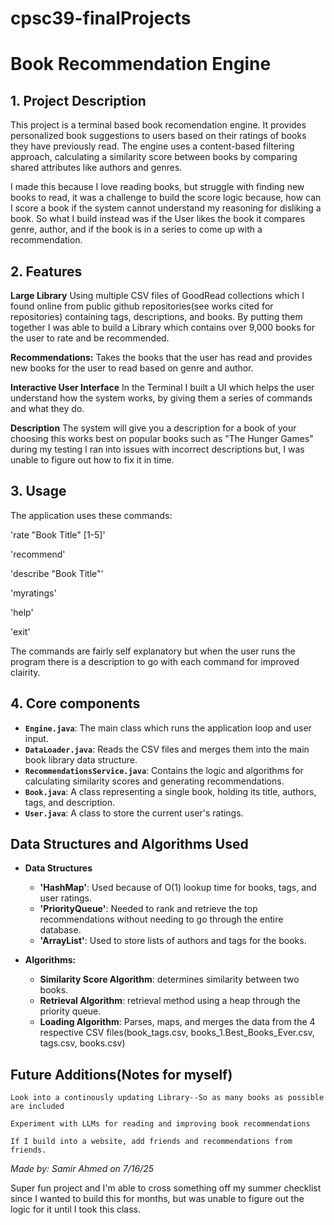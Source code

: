 # cpsc39-finalProjects

# Book Recommendation Engine

## 1. Project Description

This project is a terminal based book recomendation engine. It provides personalized book suggestions to users based on their ratings of books they have previously read. The engine uses a content-based filtering approach, calculating a similarity score between books by comparing shared attributes like authors and genres.

I made this because I love reading books, but struggle with finding new books to read, it was a challenge to build the score logic because, how can I score a book if the system cannot understand my reasoning for disliking a book. So what I build instead was if the User likes the book it compares genre, author, and if the book is in a series to come up with a recommendation. 
 
 ## 2. Features

 **Large Library** Using multiple CSV files of GoodRead collections which I found online from public github repositories(see works cited for repositories) containing tags, descriptions, and books. By putting them together I was able to build a Library which contains over 9,000 books for the user to rate and be recommended.

 **Recommendations:** Takes the books that the user has read and provides new books for the user to read based on genre and author.

 **Interactive User Interface** In the Terminal I built a UI which helps the user understand how the system works, by giving them a series of commands and what they do.

 **Description** The system will give you a description for a book of your choosing this works best on popular books such as "The Hunger Games" during my testing I ran into issues with incorrect descriptions but, I was unable to figure out how to fix it in time. 

 ## 3. Usage

 The application uses these commands: 

 'rate "Book Title" [1-5]'     
 
 'recommend'

 'describe "Book Title"'

 'myratings'

 'help'

 'exit'

 The commands are fairly self explanatory but when the user runs 
 the program there is a description to go with each command for improved clairity.

 ## 4. Core components

* **`Engine.java`**: The main class which runs the application loop and user input.
* **`DataLoader.java`**: Reads the CSV files and merges them into the main book library data structure.
* **`RecommendationsService.java`**: Contains the logic and algorithms for calculating similarity scores and generating recommendations.
* **`Book.java`**: A class representing a single book, holding its title, authors, tags, and description.
* **`User.java`**: A class to store the current user's ratings.

## Data Structures and Algorithms Used

* **Data Structures**
    * **'HashMap'**: Used because of O(1) lookup time for books, tags, and user ratings.
    * **'PriorityQueue'**: Needed to rank and retrieve the top recommendations without needing to go through the entire database.
    * **'ArrayList'**: Used to store lists of authors and tags for the books.

* **Algorithms:**
    * **Similarity Score Algorithm**: determines similarity between two books.
    * **Retrieval Algorithm**: retrieval method using a heap through the priority queue.
    * **Loading Algorithm**: Parses, maps, and merges the data from the 4 respective CSV files(book_tags.csv, books_1.Best_Books_Ever.csv, tags.csv, books.csv)
## Future Additions(Notes for myself)
    Look into a continously updating Library--So as many books as possible are included

    Experiment with LLMs for reading and improving book recommendations
    
    If I build into a website, add friends and recommendations from friends.


*Made by: Samir Ahmed on 7/16/25*

Super fun project and I'm able to cross something off my summer checklist since I wanted to build this for months, but was unable to figure out the logic for it until I took this class.